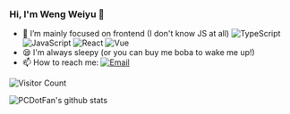 ### Hi, I'm Weng Weiyu 👋

- 🐶 I’m mainly focused on frontend (I don't know JS at all) ![TypeScript](https://img.shields.io/badge/-TypeScript-007ACC?style=flat-square&logo=TypeScript&logoColor=fff) ![JavaScript](https://img.shields.io/badge/-JavaScript-F7DF1E?style=flat-square&logo=JavaScript&logoColor=000) ![React](https://img.shields.io/badge/-React-61DAFB?style=flat-square&logo=React&logoColor=000) ![Vue](https://img.shields.io/badge/-Vue-4FC08D?style=flat-square&logo=Vue.js&logoColor=fff) 
- 😪 I'm always sleepy (or you can buy me boba to wake me up!)
- 📫 How to reach me: [![Email](https://img.shields.io/badge/-i@g4.cx-1e87f0?style=flat-square&logo=Gmail&logoColor=fff)](mailto:i@g4.cx)

![Visitor Count](https://visitor-badge.laobi.icu/badge?page_id=pcdotfan)

![PCDotFan's github stats](https://github-readme-stats.vercel.app/api/?username=pcdotfan&show_icons=true&theme=dracula)
